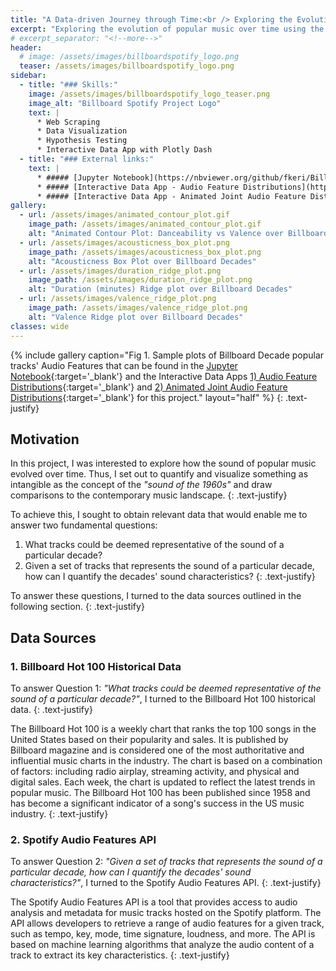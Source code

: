 ```yaml
---
title: "A Data-driven Journey through Time:<br /> Exploring the Evolution of Popular Music Sound"
excerpt: "Exploring the evolution of popular music over time using the Billboard Hot 100 historical data to identify popular tracks, and leveraging Spotify Audio Features API to quantify the tracks' sound characteristics."
# excerpt_separator: "<!--more-->"
header:
  # image: /assets/images/billboardspotify_logo.png
  teaser: /assets/images/billboardspotify_logo.png
sidebar:
  - title: "### Skills:"
    image: /assets/images/billboardspotify_logo_teaser.png
    image_alt: "Billboard Spotify Project Logo"
    text: |
      * Web Scraping
      * Data Visualization
      * Hypothesis Testing
      * Interactive Data App with Plotly Dash
  - title: "### External links:"
    text: |
      * ##### [Jupyter Notebook](https://nbviewer.org/github/fkeri/BillboardSpotify/blob/master/src/notebooks/SpotifyAudioFeatures.ipynb){:target='_blank'}
      * ##### [Interactive Data App - Audio Feature Distributions](https://billboard-spotify-data-app.onrender.com){:target='_blank'}
      * ##### [Interactive Data App - Animated Joint Audio Feature Distributions](https://billboard-spotify-animation-data-app.onrender.com){:target='_blank'}
gallery:
  - url: /assets/images/animated_contour_plot.gif
    image_path: /assets/images/animated_contour_plot.gif
    alt: "Animated Contour Plot: Danceability vs Valence over Billboard Decades"
  - url: /assets/images/acousticness_box_plot.png
    image_path: /assets/images/acousticness_box_plot.png
    alt: "Acousticness Box Plot over Billboard Decades"
  - url: /assets/images/duration_ridge_plot.png
    image_path: /assets/images/duration_ridge_plot.png
    alt: "Duration (minutes) Ridge plot over Billboard Decades"
  - url: /assets/images/valence_ridge_plot.png
    image_path: /assets/images/valence_ridge_plot.png
    alt: "Valence Ridge plot over Billboard Decades"
classes: wide
---
```

{% include gallery caption="Fig 1. Sample plots of Billboard Decade popular tracks' Audio Features that can be found in the [Jupyter Notebook](https://nbviewer.org/github/fkeri/BillboardSpotify/blob/master/src/notebooks/SpotifyAudioFeatures.ipynb){:target='_blank'} and the Interactive Data Apps [1) Audio Feature Distributions](https://billboard-spotify-data-app.onrender.com){:target='_blank'} and [2) Animated Joint Audio Feature Distributions](https://billboard-spotify-animation-data-app.onrender.com){:target='_blank'} for this project." layout="half" %}
{: .text-justify}
## Motivation

In this project, I was interested to explore how the sound of popular music evolved over time. Thus, I set out to quantify and visualize something as intangible as the concept of the *"sound of the 1960s"* and draw comparisons to the contemporary music landscape.
{: .text-justify}

To achieve this, I sought to obtain relevant data that would enable me to answer two fundamental questions:
1. What tracks could be deemed representative of the sound of a particular decade?
2. Given a set of tracks that represents the sound of a particular decade, how can I quantify the decades' sound characteristics?
{: .text-justify}

To answer these questions, I turned to the data sources outlined in the following section.
{: .text-justify}

## Data Sources

### 1. Billboard Hot 100 Historical Data

To answer Question 1: *"What tracks could be deemed representative of the sound of a particular decade?"*, I turned to the Billboard Hot 100 historical data.
{: .text-justify}

The Billboard Hot 100 is a weekly chart that ranks the top 100 songs in the United States based on their popularity and sales. It is published by Billboard magazine and is considered one of the most authoritative and influential music charts in the industry. The chart is based on a combination of factors: including radio airplay, streaming activity, and physical and digital sales. Each week, the chart is updated to reflect the latest trends in popular music. The Billboard Hot 100 has been published since 1958 and has become a significant indicator of a song's success in the US music industry.
{: .text-justify}

### 2. Spotify Audio Features API

To answer Question 2: *"Given a set of tracks that represents the sound of a particular decade, how can I quantify the decades' sound characteristics?"*, I turned to the Spotify Audio Features API.
{: .text-justify}

The Spotify Audio Features API is a tool that provides access to audio analysis and metadata for music tracks hosted on the Spotify platform. The API allows developers to retrieve a range of audio features for a given track, such as tempo, key, mode, time signature, loudness, and more. The API is based on machine learning algorithms that analyze the audio content of a track to extract its key characteristics.
{: .text-justify}
